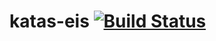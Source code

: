 # katas-eis [![Build Status](https://travis-ci.org/enseidler/katas-eis.svg?branch=master)](https://travis-ci.org/enseidler/katas-eis)

